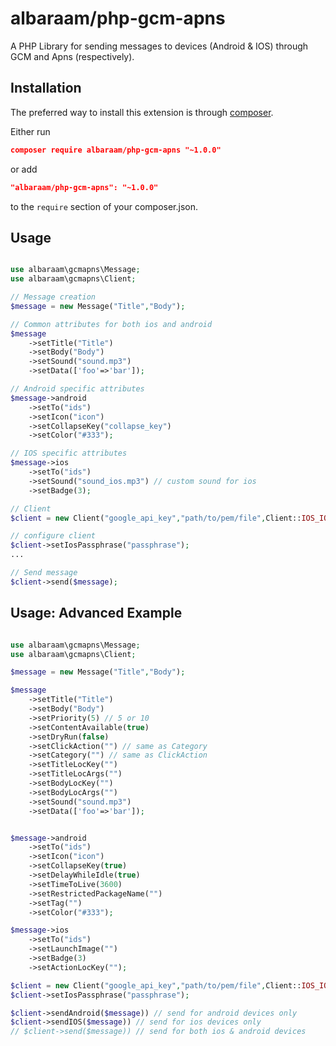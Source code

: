 # albaraam/php-gcm-apns

A PHP Library for sending messages to devices (Android & IOS) through GCM and Apns (respectively).


Installation
------------

The preferred way to install this extension is through [composer](http://getcomposer.org/download/).

Either run

```json
composer require albaraam/php-gcm-apns "~1.0.0"
```

or add

```json
"albaraam/php-gcm-apns": "~1.0.0"
```

to the `require` section of your composer.json.


Usage
------------

```php

use albaraam\gcmapns\Message;
use albaraam\gcmapns\Client;

// Message creation
$message = new Message("Title","Body");

// Common attributes for both ios and android
$message
	->setTitle("Title")
	->setBody("Body")
	->setSound("sound.mp3")
	->setData(['foo'=>'bar']);

// Android specific attributes
$message->android
	->setTo("ids")
	->setIcon("icon")
	->setCollapseKey("collapse_key")
	->setColor("#333");

// IOS specific attributes
$message->ios
	->setTo("ids")
	->setSound("sound_ios.mp3") // custom sound for ios
	->setBadge(3);

// Client
$client = new Client("google_api_key","path/to/pem/file",Client::IOS_IOS_ENVIRONMENT_SANDBOX);

// configure client
$client->setIosPassphrase("passphrase");
...

// Send message
$client->send($message);

```


Usage: Advanced Example
-----------------------

```php

use albaraam\gcmapns\Message;
use albaraam\gcmapns\Client;

$message = new Message("Title","Body");

$message
	->setTitle("Title")
	->setBody("Body")
	->setPriority(5) // 5 or 10
	->setContentAvailable(true)
	->setDryRun(false)
	->setClickAction("") // same as Category
	->setCategory("") // same as ClickAction
	->setTitleLocKey("")
	->setTitleLocArgs("")
	->setBodyLocKey("")
	->setBodyLocArgs("")
	->setSound("sound.mp3")
	->setData(['foo'=>'bar']);


$message->android
	->setTo("ids")
	->setIcon("icon")
	->setCollapseKey(true)
	->setDelayWhileIdle(true)
	->setTimeToLive(3600)
	->setRestrictedPackageName("")
	->setTag("")
	->setColor("#333");

$message->ios
	->setTo("ids")
	->setLaunchImage("")
	->setBadge(3)
	->setActionLocKey("");

$client = new Client("google_api_key","path/to/pem/file",Client::IOS_IOS_ENVIRONMENT_SANDBOX);
$client->setIosPassphrase("passphrase");

$client->sendAndroid($message)) // send for android devices only
$client->sendIOS($message)) // send for ios devices only
// $client->send($message)) // send for both ios & android devices

```